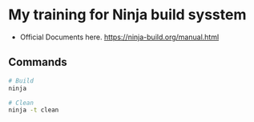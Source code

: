 # My training for Ninja build sysstem

* Official Documents here.
  https://ninja-build.org/manual.html

## Commands

```bash
# Build
ninja

# Clean
ninja -t clean
```


